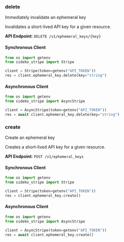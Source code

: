 
### delete <a name="delete"></a>
Immediately invalidate an ephemeral key

<p>Invalidates a short-lived API key for a given resource.</p>

**API Endpoint**: `DELETE /v1/ephemeral_keys/{key}`

#### Synchronous Client

```python
from os import getenv
from sideko_stripe import Stripe

client = Stripe(token=getenv("API_TOKEN"))
res = client.ephemeral_key.delete(key="string")
```

#### Asynchronous Client

```python
from os import getenv
from sideko_stripe import AsyncStripe

client = AsyncStripe(token=getenv("API_TOKEN"))
res = await client.ephemeral_key.delete(key="string")
```

### create <a name="create"></a>
Create an ephemeral key

<p>Creates a short-lived API key for a given resource.</p>

**API Endpoint**: `POST /v1/ephemeral_keys`

#### Synchronous Client

```python
from os import getenv
from sideko_stripe import Stripe

client = Stripe(token=getenv("API_TOKEN"))
res = client.ephemeral_key.create()
```

#### Asynchronous Client

```python
from os import getenv
from sideko_stripe import AsyncStripe

client = AsyncStripe(token=getenv("API_TOKEN"))
res = await client.ephemeral_key.create()
```
